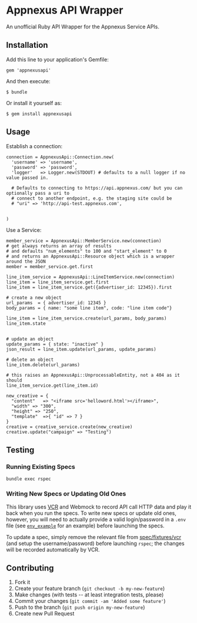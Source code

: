 # Appnexus API Wrapper

An unofficial Ruby API Wrapper for the Appnexus Service APIs.

## Installation

Add this line to your application's Gemfile:

    gem 'appnexusapi'

And then execute:

    $ bundle

Or install it yourself as:

    $ gem install appnexusapi

## Usage

Establish a connection:

    connection = AppnexusApi::Connection.new(
      'username' => 'username',
      'password' => 'password',
      'logger'   => Logger.new(STDOUT) # defaults to a null logger if no value passed in.

      # Defaults to connecting to https://api.appnexus.com/ but you can optionally pass a uri to
      # connect to another endpoint, e.g. the staging site could be
      # "uri" => 'http://api-test.appnexus.com',


    )

Use a Service:

    member_service = AppnexusApi::MemberService.new(connection)
    # get always returns an array of results
    # and defaults "num_elements" to 100 and "start_element" to 0
    # and returns an AppnexusApi::Resource object which is a wrapper around the JSON
    member = member_service.get.first

    line_item_service = AppnexusApi::LineItemService.new(connection)
    line_item = line_item_service.get.first
    line_item = line_item_service.get({advertiser_id: 12345}).first

    # create a new object
    url_params  = { advertiser_id: 12345 }
    body_params = { name: "some line item", code: "line item code"}

    line_item = line_item_service.create(url_params, body_params)
    line_item.state


    # update an object
    update_params = { state: "inactive" }
    json_result = line_item.update(url_params, update_params)

    # delete an object
    line_item.delete(url_params)

    # this raises an AppnexusApi::UnprocessableEntity, not a 404 as it should
    line_item_service.get(line_item.id)

    new_creative = {
      "content"   => "<iframe src='helloword.html'></iframe>",
      "width" => "300",
      "height" => "250",
      "template"  =>{ "id" => 7 }
    }
    creative = creative_service.create(new_creative)
    creative.update("campaign" => "Testing")

## Testing

### Running Existing Specs
```
bundle exec rspec
```

### Writing New Specs or Updating Old Ones
This library uses [VCR](https://github.com/vcr/vcr) and Webmock to record API call HTTP data and play it back when you run the specs.  To write new specs or update old ones, however, you will need to actually provide a valid login/password in a `.env` file (see [`env_example`](env_example) for an example) before launching the specs.

To update a spec, simply remove the relevant file from [spec/fixtures/vcr](spec/fixtures/vcr) (and setup the username/password) before launching `rspec`; the changes will be recorded automatically by VCR.


## Contributing

1. Fork it
2. Create your feature branch (`git checkout -b my-new-feature`)
3. Make changes (with tests -- at least integration tests, please)
3. Commit your changes (`git commit -am 'Added some feature'`)
4. Push to the branch (`git push origin my-new-feature`)
5. Create new Pull Request
